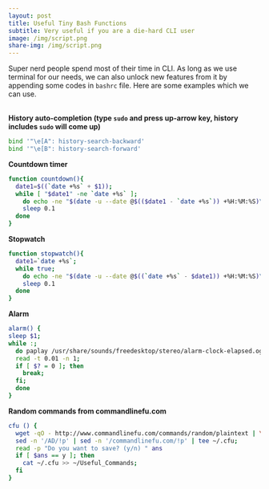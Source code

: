 ```yaml
---
layout: post
title: Useful Tiny Bash Functions
subtitle: Very useful if you are a die-hard CLI user
image: /img/script.png
share-img: /img/script.png
---
```

Super nerd people spend most of their time in CLI. As long as we use terminal for our needs, we can also unlock new features from it by appending some codes in `bashrc` file. Here are some examples which we can use.  
&nbsp;

**History auto-completion (type `sudo` and press up-arrow key, history includes `sudo` will come up)**

```bash
bind '"\e[A": history-search-backward'
bind '"\e[B": history-search-forward'
```

**Countdown timer**
```bash
function countdown(){
  date1=$((`date +%s` + $1)); 
  while [ "$date1" -ne `date +%s` ];
    do echo -ne "$(date -u --date @$(($date1 - `date +%s`)) +%H:%M:%S)\r";
    sleep 0.1
  done
}
```

**Stopwatch**
```bash
function stopwatch(){
  date1=`date +%s`; 
  while true; 
    do echo -ne "$(date -u --date @$((`date +%s` - $date1)) +%H:%M:%S)\r"; 
    sleep 0.1
  done
}
```

**Alarm**
```bash
alarm() {
sleep $1; 
while :; 
  do paplay /usr/share/sounds/freedesktop/stereo/alarm-clock-elapsed.oga; 
  read -t 0.01 -n 1; 
  if [ $? = 0 ]; then 
    break; 
  fi; 
  done
}
```

**Random commands from commandlinefu.com**
```bash
cfu () { 
  wget -qO - http://www.commandlinefu.com/commands/random/plaintext | \
  sed -n '/AD/!p' | sed -n '/commandlinefu.com/!p' | tee ~/.cfu; 
  read -p "Do you want to save? (y/n) " ans
  if [ $ans == y ]; then
    cat ~/.cfu >> ~/Useful_Commands;
  fi
}
```
